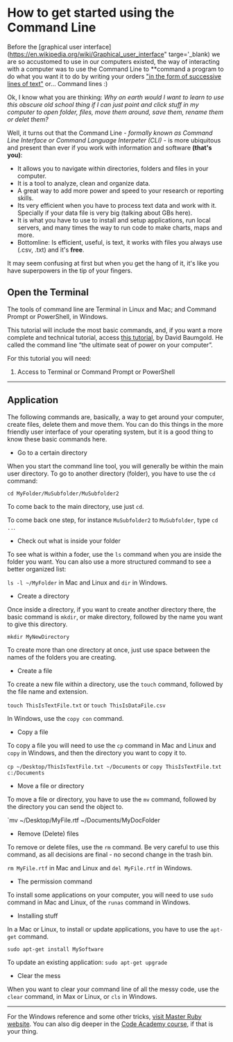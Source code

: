# How to get started using the Command Line

Before the [graphical user interface](https://en.wikipedia.org/wiki/Graphical_user_interface" targe='_blank) we are so accustomed to use in our computers existed, the way of interacting with a computer was to use the Command Line to **command a program to do what you want it to do by writing your orders <a href="https://en.wikipedia.org/wiki/Command-line_interface" target="_blank">"in the form of successive lines of text"</a> or... Command lines :) 

Ok, I know what you are thinking: *Why on earth would I want to learn to use this obscure old school thing if I can just point and click stuff in my computer to open folder, files, move them around, save them, rename them or delet them?* 

Well, it turns out that the Command Line - *formally known as Command Line Interface or Command Language Interpeter (CLI)* - is more ubiquitous and present than ever if you work with information and software **(that's you)**:
- It allows you to navigate within directories, folders and files in your computer.
- It is a tool to analyze, clean and organize data.
- A great way to add more power and speed to your research or reporting skills. 
- Its very efficient when you have to process text data and work with it. Specially if your data file is very big (talking about GBs here).
- It is what you have to use to install and setup applications, run local servers, and many times the way to run code to make charts, maps and more.
- Bottomline: Is efficient, useful, is text, it works with files you always use (.csv, .txt) and it's **free**. 

It may seem confusing at first but when you get the hang of it, it's like you have superpowers in the tip of your fingers. 

## Open the Terminal

The tools of command line are Terminal in Linux and Mac; and Command Prompt or PowerShell, in Windows.  

This tutorial will include the most basic commands, and, if you want a more complete and technical tutorial, access [this tutorial](https://www.davidbaumgold.com/tutorials/command-line/), by David Baumgold. He called the command line “the ultimate seat of power on your computer”. 

For this tutorial you will need: 

1. Access to Terminal or Command Prompt or PowerShell

___

## Application

The following commands are, basically, a way to get around your computer, create files, delete them and move them. You can do this things in the more friendly user interface of your operating system, but it is a good thing to know these basic commands here. 

* Go to a certain directory

When you start the command line tool, you will generally be within the main user directory. To go to another directory (folder), you have to use the `cd` command:

`cd MyFolder/MuSubfolder/MuSubfolder2`

To come back to the main directory, use just `cd`.

To come back one step, for instance `MuSubfolder2` to `MuSubfolder`, type `cd ..`.

* Check out what is inside your folder

To see what is within a foder, use the `ls` command when you are inside the folder you want. You can also use a more structured command to see a better organized list:

`ls -l ~/MyFolder` in Mac and Linux and `dir` in Windows. 

* Create a directory

Once inside a directory, if you want to create another directory there, the basic command is `mkdir`, or make directory, followed by the name you want to give this directory. 

`mkdir MyNewDirectory`

To create more than one directory at once, just use space between the names of the folders you are creating.

* Create a file

To create a new file within a directory, use the `touch` command, followed by the file name and extension.

`touch ThisIsTextFile.txt` or `touch ThisIsDataFile.csv`

In Windows, use the `copy con` command. 

* Copy a file

To copy a file you will need to use the `cp` command in Mac and Linux and `copy` in Windows, and then the directory you want to copy it to.

`cp ~/Desktop/ThisIsTextFile.txt ~/Documents` or `copy ThisIsTextFile.txt c:/Documents`

* Move a file or directory

To move a file or directory, you have to use the `mv` command, followed by the directory you can send the object to.

`mv ~/Desktop/MyFile.rtf ~/Documents/MyDocFolder

* Remove (Delete) files

To remove or delete files, use the `rm` command. Be very careful to use this command, as all decisions are final - no second change in the trash bin. 

`rm MyFile.rtf` in Mac and Linux and `del MyFile.rtf` in Windows.

* The permission command

To install some applications on your computer, you will need to use `sudo` command in Mac and Linux, of the `runas` command in Windows. 

* Installing stuff

In a Mac or Linux, to install or update applications, you have to use the `apt-get` command.

`sudo apt-get install MySoftware`

To update an existing application: `sudo apt-get upgrade`

* Clear the mess

When you want to clear your command line of all the messy code, use the `clear` command, in Max or Linux, or `cls` in Windows. 

___

For the Windows reference and some other tricks, [visit Master Ruby website](https://masteruby.github.io/productivity-booster/2014/03/26/top-ten-commands-in-terminal-you-will-use-everyday.html#.V1Osi5MrLdT). You can also dig deeper in the [Code Academy course](https://www.codecademy.com/learn/learn-the-command-line), if that is your thing.
